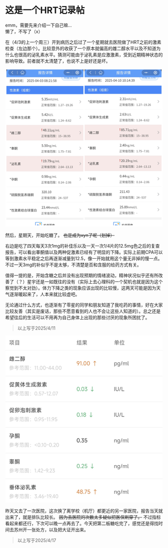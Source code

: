 # 这是一个HRT记录帖

emm，需要先来介绍一下自己嘛...  
懒了，不写了（x）  

在（4/3的上一个周三）开到病历之后过了一个星期就去医院做了HRT之前的激素检查（左边那个）。比较意外的收获了一个原本就偏高的雌二醇水平以及不知道为什么也很高的泌乳素水平。猜测可能由于泌乳素是应激激素，受到近期精神状态的影响导致。前者就不太清楚了，也说不上是好还是坏。

![图片](./img1.jpg)

然后，星期天，开始吃糖了。 ~~也是成为xyn了呢（划掉）~~

右边是吃了四天每天3次1mg的补佳乐以及一天一次1/4片的12.5mg色之后的复查报告，可以看出睾酮值以及两种促激素已经有了明显的下降。实际上前期CPA可以等到激素水平稳定之后再逐渐减量到12.5，像一开始就用这个量无非掉的慢一点。不过一天3mg的补似乎不是太够，不清楚是否和含服的给药方式有关。  

值得一提的是，开始含糖之后并没有出现预期的情绪波动，精神状况似乎还有所改善了（？）星宇还是一如既往的没有（实际上去心理科的一个契机也就是因为这个察觉到不太对劲）。体力下降之类的现象应该出现的比较慢，这两天可能是因为天气逐渐暖起来了，人本来就比较虚吧。

无论通过什么方式，也逐渐有了零星的同学和朋友知道了我吃药的事情，好在大家比较友善（其实是废话，那些不愿意看到的人也不会让这些人知道的）。总之还是希望往后的生活可以不用再为自己身体上出现的那些讨厌的现象所困扰了。

>以上写于2025/4/11

![图片](./img2.jpg)

昨天又去了一次医院，这次换了离学校（机厅）都更近的另一家医院，报告当天就出来了，就是排队比较长。 ~~因为去医院的次数太多疑似把医保刷穿了。~~ 不过指标看起来都还行，下次可以晚一点再去了。今天把第二板糖吃完了，感觉还是得找时间去苏州开一张处方，以及把大证开出来。

>以上写于2025/4/17
